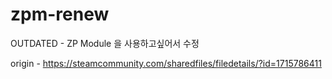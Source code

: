 # zpm-renew
OUTDATED - ZP Module 을 사용하고싶어서 수정


origin - https://steamcommunity.com/sharedfiles/filedetails/?id=1715786411
